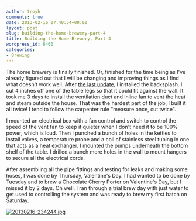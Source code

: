 ```yaml
---
author: troyh
comments: true
date: 2013-02-16 07:40:54+00:00
layout: post
slug: building-the-home-brewery-part-4
title: Building the Home Brewery, Part 4
wordpress_id: 6460
categories:
- Brewing
---
```


The home brewery is finally finished. Or, finished for the time being as I've already figured out that I will be changing and improving things as I find what doesn't work well. After [the last update,](http://troyandgay.com/2013/02/08/building-the-home-brewery-part-3/) I installed the backsplash. I cut 4 inches off one of the table legs so that it could fit against the wall. It took me 3 days to install the ventilation duct and inline fan to vent the heat and steam outside the house. That was the hardest part of the job, I built it all twice! I tend to follow the carpenter rule "measure once, cut twice".

I mounted an electrical box with a fan control and switch to control the speed of the vent fan to keep it quieter when I don't need it to be 100% power, which is loud. Then I punched a bunch of holes in the kettles to install valves, a temperature probe and a coil of stainless steel tubing in one that acts as a heat exchanger. I mounted the pumps underneath the bottom shelf of the table. I drilled a bunch more holes in the wall to mount hangers to secure all the electrical cords.

After assembling all the pipe fittings and testing for leaks and making some hoses, I was done by Thursday, Valentine's Day. I had wanted to be done by Tuesday and to brew a Chocolate Cherry Porter on Valentine's Day, but I missed it by 2 days. Oh well. I ran through a trial brew day with just water to get used to controlling the system and was ready to brew my first batch on Saturday.
  
  
[![20130216-234244.jpg](http://troyandgay.files.wordpress.com/2013/02/20130216-234244.jpg)](http://troyandgay.files.wordpress.com/2013/02/20130216-234244.jpg)
